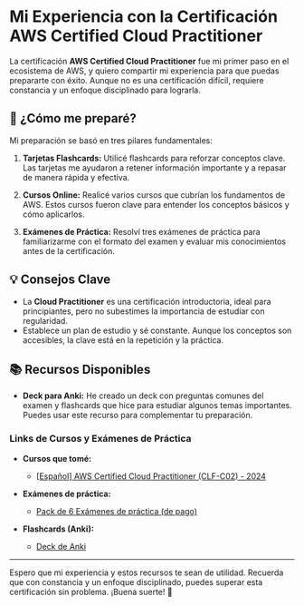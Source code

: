 # Mi Experiencia con la Certificación AWS Certified Cloud Practitioner

La certificación **AWS Certified Cloud Practitioner** fue mi primer paso en el ecosistema de AWS, y quiero compartir mi experiencia para que puedas prepararte con éxito. Aunque no es una certificación difícil, requiere constancia y un enfoque disciplinado para lograrla.

## 📘 ¿Cómo me preparé?

Mi preparación se basó en tres pilares fundamentales:

1. **Tarjetas Flashcards:**
   Utilicé flashcards para reforzar conceptos clave. Las tarjetas me ayudaron a retener información importante y a repasar de manera rápida y efectiva.

2. **Cursos Online:**
   Realicé varios cursos que cubrían los fundamentos de AWS. Estos cursos fueron clave para entender los conceptos básicos y cómo aplicarlos.

3. **Exámenes de Práctica:**
   Resolví tres exámenes de práctica para familiarizarme con el formato del examen y evaluar mis conocimientos antes de la certificación.

## 💡 Consejos Clave

- La **Cloud Practitioner** es una certificación introductoria, ideal para principiantes, pero no subestimes la importancia de estudiar con regularidad.
- Establece un plan de estudio y sé constante. Aunque los conceptos son accesibles, la clave está en la repetición y la práctica.

## 📚 Recursos Disponibles

- **Deck para Anki:** He creado un deck con preguntas comunes del examen y flashcards que hice para estudiar algunos temas importantes. Puedes usar este recurso para complementar tu preparación.

### Links de Cursos y Exámenes de Práctica

- **Cursos que tomé:**
  - [[Español] AWS Certified Cloud Practitioner (CLF-C02) - 2024](https://www.udemy.com/course/certified-cloud-practitioner-aws/)

- **Exámenes de práctica:**
  - [Pack de 6 Exámenes de práctica (de pago)](https://www.udemy.com/course/examenes-certified-cloud-practitioner-aws/)
  
- **Flashcards (Anki):**
  - [Deck de Anki](https://github.com/diegosiac/aws-exercises/blob/main/cloud-practitioner/AWS%20Cloud%20Practitioner.apkg)

---

Espero que mi experiencia y estos recursos te sean de utilidad. Recuerda que con constancia y un enfoque disciplinado, puedes superar esta certificación sin problema. ¡Buena suerte! 🚀
